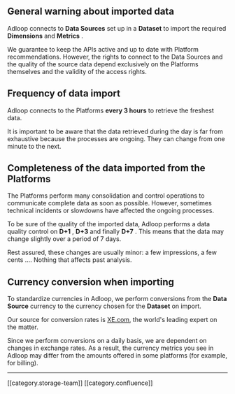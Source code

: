 
## General warning about imported data


Adloop connects to  **Data Sources**  set up in a  **Dataset**  to import the required  **Dimensions**  and  **Metrics** .

We guarantee to keep the APIs active and up to date with Platform recommendations. However, the rights to connect to the Data Sources and the quality of the source data depend exclusively on the Platforms themselves and the validity of the access rights.


## Frequency of data import


Adloop connects to the Platforms  **every 3 hours**  to retrieve the freshest data.

It is important to be aware that the data retrieved during the day is far from exhaustive because the processes are ongoing. They can change from one minute to the next.


## Completeness of the data imported from the Platforms
The Platforms perform many consolidation and control operations to communicate complete data as soon as possible. However, sometimes technical incidents or slowdowns have affected the ongoing processes.

To be sure of the quality of the imported data, Adloop performs a data quality control on  **D+1** ,  **D+3**  and finally  **D+7** . This means that the data may change slightly over a period of 7 days.

Rest assured, these changes are usually minor: a few impressions, a few cents .... Nothing that affects past analysis.


## Currency conversion when importing
To standardize currencies in Adloop, we perform conversions from the  **Data Source**  currency to the currency chosen for the  **Dataset**  on import.

Our source for conversion rates is [XE.com](http://XE.com), the world's leading expert on the matter.

Since we perform conversions on a daily basis, we are dependent on changes in exchange rates. As a result, the currency metrics you see in Adloop may differ from the amounts offered in some platforms (for example, for billing).



*****

[[category.storage-team]] 
[[category.confluence]] 
